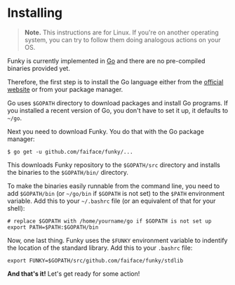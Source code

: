 # Installing

> **Note.** This instructions are for Linux. If you're on another operating system, you can try to follow them doing analogous actions on your OS.

Funky is currently implemented in [Go](https://golang.org/) and there are no pre-compiled binaries provided yet.

Therefore, the first step is to install the Go language either from the [official website](https://golang.org/) or from your package manager.

Go uses `$GOPATH` directory to download packages and install Go programs. If you installed a recent version of Go, you don't have to set it up, it defaults to `~/go`.

Next you need to download Funky. You do that with the Go package manager:

```
$ go get -u github.com/faiface/funky/...
```

This downloads Funky repository to the `$GOPATH/src` directory and installs the binaries to the `$GOPATH/bin/` directory.

To make the binaries easily runnable from the command line, you need to add `$GOPATH/bin` (or `~/go/bin` if `$GOPATH` is not set) to the `$PATH` environment variable. Add this to your `~/.bashrc` file (or an equivalent of that for your shell):

```
# replace $GOPATH with /home/yourname/go if $GOPATH is not set up
export PATH=$PATH:$GOPATH/bin
```

Now, one last thing. Funky uses the `$FUNKY` environment variable to indentify the location of the standard library. Add this to your `.bashrc` file:

```
export FUNKY=$GOPATH/src/github.com/faiface/funky/stdlib
```

**And that's it!** Let's get ready for some action!
